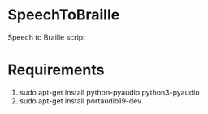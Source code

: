 # SpeechToBraille
Speech to Braille script

# Requirements

1. sudo apt-get install python-pyaudio python3-pyaudio
2. sudo apt-get install portaudio19-dev